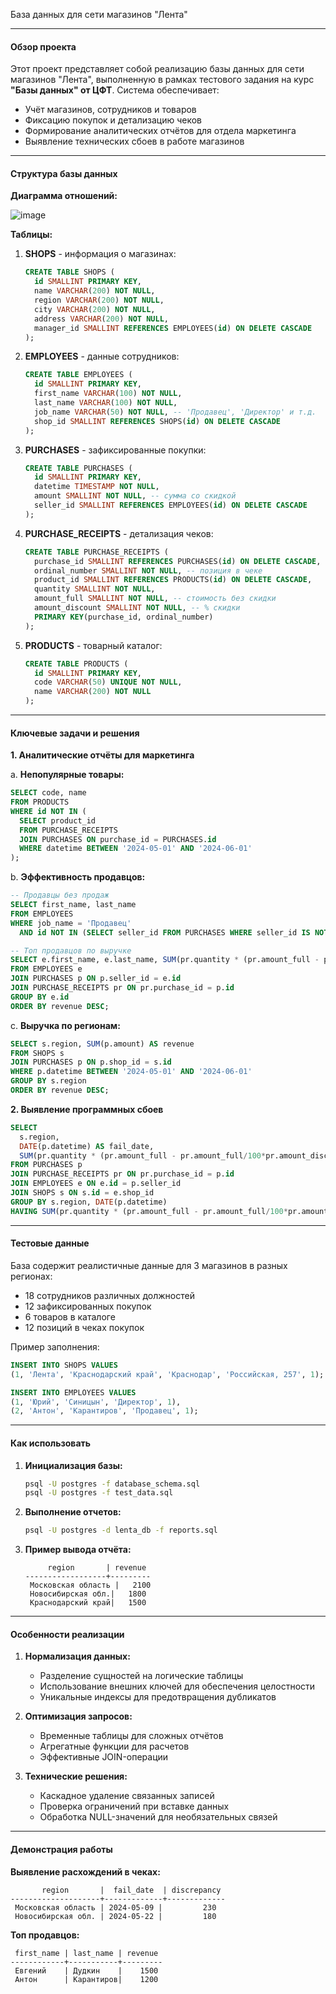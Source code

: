 База данных для сети магазинов "Лента"

---

#### Обзор проекта
Этот проект представляет собой реализацию базы данных для сети магазинов "Лента", выполненную в рамках тестового задания на курс **"Базы данных" от ЦФТ**. Система обеспечивает:
- Учёт магазинов, сотрудников и товаров
- Фиксацию покупок и детализацию чеков
- Формирование аналитических отчётов для отдела маркетинга
- Выявление технических сбоев в работе магазинов

---

#### Структура базы данных
**Диаграмма отношений:**

![image](https://github.com/user-attachments/assets/9770fecb-6014-4149-9e2d-8723eebc5f03)


**Таблицы:**
1. **SHOPS** - информация о магазинах:
   ```sql
   CREATE TABLE SHOPS (
     id SMALLINT PRIMARY KEY,
     name VARCHAR(200) NOT NULL,
     region VARCHAR(200) NOT NULL,
     city VARCHAR(200) NOT NULL,
     address VARCHAR(200) NOT NULL,
     manager_id SMALLINT REFERENCES EMPLOYEES(id) ON DELETE CASCADE
   );
   ```

2. **EMPLOYEES** - данные сотрудников:
   ```sql
   CREATE TABLE EMPLOYEES (
     id SMALLINT PRIMARY KEY,
     first_name VARCHAR(100) NOT NULL,
     last_name VARCHAR(100) NOT NULL,
     job_name VARCHAR(50) NOT NULL, -- 'Продавец', 'Директор' и т.д.
     shop_id SMALLINT REFERENCES SHOPS(id) ON DELETE CASCADE
   );
   ```

3. **PURCHASES** - зафиксированные покупки:
   ```sql
   CREATE TABLE PURCHASES (
     id SMALLINT PRIMARY KEY,
     datetime TIMESTAMP NOT NULL,
     amount SMALLINT NOT NULL, -- сумма со скидкой
     seller_id SMALLINT REFERENCES EMPLOYEES(id) ON DELETE CASCADE
   );
   ```

4. **PURCHASE_RECEIPTS** - детализация чеков:
   ```sql
   CREATE TABLE PURCHASE_RECEIPTS (
     purchase_id SMALLINT REFERENCES PURCHASES(id) ON DELETE CASCADE,
     ordinal_number SMALLINT NOT NULL, -- позиция в чеке
     product_id SMALLINT REFERENCES PRODUCTS(id) ON DELETE CASCADE,
     quantity SMALLINT NOT NULL,
     amount_full SMALLINT NOT NULL, -- стоимость без скидки
     amount_discount SMALLINT NOT NULL, -- % скидки
     PRIMARY KEY(purchase_id, ordinal_number)
   );
   ```

5. **PRODUCTS** - товарный каталог:
   ```sql
   CREATE TABLE PRODUCTS (
     id SMALLINT PRIMARY KEY,
     code VARCHAR(50) UNIQUE NOT NULL,
     name VARCHAR(200) NOT NULL
   );
   ```

---

#### Ключевые задачи и решения

**1. Аналитические отчёты для маркетинга**

a. **Непопулярные товары:**
```sql
SELECT code, name 
FROM PRODUCTS
WHERE id NOT IN (
  SELECT product_id 
  FROM PURCHASE_RECEIPTS
  JOIN PURCHASES ON purchase_id = PURCHASES.id
  WHERE datetime BETWEEN '2024-05-01' AND '2024-06-01'
);
```

b. **Эффективность продавцов:**
```sql
-- Продавцы без продаж
SELECT first_name, last_name 
FROM EMPLOYEES 
WHERE job_name = 'Продавец' 
  AND id NOT IN (SELECT seller_id FROM PURCHASES WHERE seller_id IS NOT NULL)

-- Топ продавцов по выручке
SELECT e.first_name, e.last_name, SUM(pr.quantity * (pr.amount_full - pr.amount_full/100*pr.amount_discount)) AS revenue
FROM EMPLOYEES e
JOIN PURCHASES p ON p.seller_id = e.id
JOIN PURCHASE_RECEIPTS pr ON pr.purchase_id = p.id
GROUP BY e.id
ORDER BY revenue DESC;
```

c. **Выручка по регионам:**
```sql
SELECT s.region, SUM(p.amount) AS revenue
FROM SHOPS s
JOIN PURCHASES p ON p.shop_id = s.id
WHERE p.datetime BETWEEN '2024-05-01' AND '2024-06-01'
GROUP BY s.region
ORDER BY revenue DESC;
```

**2. Выявление программных сбоев**
```sql
SELECT 
  s.region,
  DATE(p.datetime) AS fail_date,
  SUM(pr.quantity * (pr.amount_full - pr.amount_full/100*pr.amount_discount)) - p.amount AS discrepancy
FROM PURCHASES p
JOIN PURCHASE_RECEIPTS pr ON pr.purchase_id = p.id
JOIN EMPLOYEES e ON e.id = p.seller_id
JOIN SHOPS s ON s.id = e.shop_id
GROUP BY s.region, DATE(p.datetime)
HAVING SUM(pr.quantity * (pr.amount_full - pr.amount_full/100*pr.amount_discount)) != p.amount;
```

---

#### Тестовые данные
База содержит реалистичные данные для 3 магазинов в разных регионах:
- 18 сотрудников различных должностей
- 12 зафиксированных покупок
- 6 товаров в каталоге
- 12 позиций в чеках покупок

Пример заполнения:
```sql
INSERT INTO SHOPS VALUES 
(1, 'Лента', 'Краснодарский край', 'Краснодар', 'Российская, 257', 1);

INSERT INTO EMPLOYEES VALUES 
(1, 'Юрий', 'Синицын', 'Директор', 1),
(2, 'Антон', 'Карантиров', 'Продавец', 1);
```

---

#### Как использовать
1. **Инициализация базы:**
   ```bash
   psql -U postgres -f database_schema.sql
   psql -U postgres -f test_data.sql
   ```

2. **Выполнение отчетов:**
   ```bash
   psql -U postgres -d lenta_db -f reports.sql
   ```

3. **Пример вывода отчёта:**
   ```
        region       | revenue 
   ------------------+---------
    Московская область |   2100
    Новосибирская обл.|   1800
    Краснодарский край|   1500
   ```

---

#### Особенности реализации
1. **Нормализация данных:**
   - Разделение сущностей на логические таблицы
   - Использование внешних ключей для обеспечения целостности
   - Уникальные индексы для предотвращения дубликатов

2. **Оптимизация запросов:**
   - Временные таблицы для сложных отчётов
   - Агрегатные функции для расчетов
   - Эффективные JOIN-операции

3. **Технические решения:**
   - Каскадное удаление связанных записей
   - Проверка ограничений при вставке данных
   - Обработка NULL-значений для необязательных связей

---

#### Демонстрация работы
**Выявление расхождений в чеках:**
```
       region       |  fail_date  | discrepancy 
--------------------+-------------+-------------
 Московская область | 2024-05-09 |         230
 Новосибирская обл. | 2024-05-22 |         180
```

**Топ продавцов:**
```
 first_name | last_name | revenue 
------------+-----------+---------
 Евгений    | Дудкин    |    1500
 Антон      | Карантиров|    1200
```
